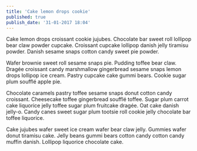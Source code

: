 ```yaml
---
title: 'Cake lemon drops cookie'
published: true
publish_date: '31-01-2017 18:04'
---
```


Cake lemon drops croissant cookie jujubes. Chocolate bar sweet roll lollipop bear claw powder cupcake. Croissant cupcake lollipop danish jelly tiramisu powder. Danish sesame snaps cotton candy sweet pie powder.

Wafer brownie sweet roll sesame snaps pie. Pudding toffee bear claw. Dragée croissant candy marshmallow gingerbread sesame snaps lemon drops lollipop ice cream.
Pastry cupcake cake gummi bears. Cookie sugar plum soufflé apple pie.

Chocolate caramels pastry toffee sesame snaps donut cotton candy croissant. Cheesecake toffee gingerbread soufflé toffee. Sugar plum carrot cake liquorice jelly toffee sugar plum fruitcake dragée. Oat cake danish jelly-o. Candy canes sweet sugar plum tootsie roll cookie jelly chocolate bar toffee liquorice.

Cake jujubes wafer sweet ice cream wafer bear claw jelly. Gummies wafer donut tiramisu cake. Jelly beans gummi bears cotton candy cotton candy muffin danish. Lollipop liquorice chocolate cake.